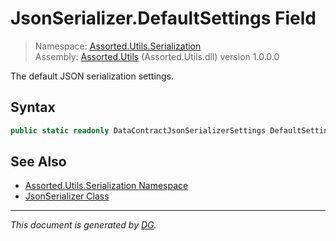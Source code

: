 ﻿# JsonSerializer.DefaultSettings Field

> Namespace: [Assorted.Utils.Serialization](_toc.Assorted.Utils.md#Assorted.Utils.Serialization%20Namespace)\
> Assembly: [Assorted.Utils](_toc.Assorted.Utils.md) (Assorted.Utils.dll) version 1.0.0.0

The default JSON serialization settings.

## Syntax

```csharp
public static readonly DataContractJsonSerializerSettings DefaultSettings
```

## See Also

- [Assorted.Utils.Serialization Namespace](_toc.Assorted.Utils.md#Assorted.Utils.Serialization%20Namespace)
- [JsonSerializer Class](Assorted.Utils.Serialization.JsonSerializer.md)

---

_This document is generated by [DG](https://github.com/Khojasteh/dg)._
